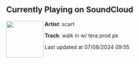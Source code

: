 ## Currently Playing on SoundCloud

[<img align="left" width="100" src="https://i1.sndcdn.com/artworks-1krI9QfGAD6f4utZ-W1zfuw-t500x500.jpg">](https://soundcloud.com/fakeamirislides/walk-in-w-tera-prod-pk)

**Artist**: scart 

**Track**: walk in w/ tera prod pk

Last updated at 07/08/2024 09:55
